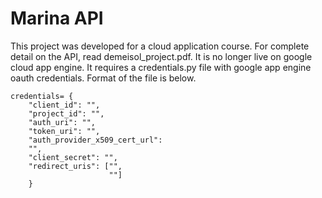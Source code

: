 # Marina API

This project was developed for a cloud application course. For complete detail on the API, read demeisol_project.pdf. It is no longer
live on google cloud app engine. It requires a credentials.py file with google
app engine oauth credentials. Format of the file is below.
 
```
credentials= {
    "client_id": "",
    "project_id": "",
    "auth_uri": "",
    "token_uri": "",
    "auth_provider_x509_cert_url":
    "",
    "client_secret": "",
    "redirect_uris": ["",
                      ""]
    }
```
